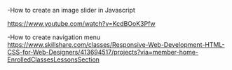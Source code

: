 -How to create an image slider in Javascript

https://www.youtube.com/watch?v=KcdBOoK3Pfw

-How to create navigation menu 
https://www.skillshare.com/classes/Responsive-Web-Development-HTML-CSS-for-Web-Designers/413694517/projects?via=member-home-EnrolledClassesLessonsSection
